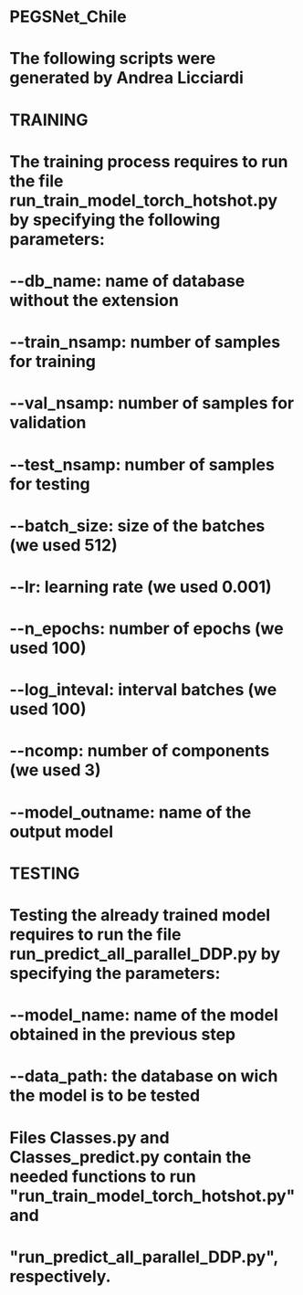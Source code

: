 # PEGSNet_Chile
#
# The following scripts were generated by Andrea Licciardi
#
# TRAINING 
# The training process requires to run the file run_train_model_torch_hotshot.py by specifying the following parameters:
# --db_name: name of database without the extension
# --train_nsamp: number of samples for training
# --val_nsamp: number of samples for validation
# --test_nsamp: number of samples for testing
# --batch_size: size of the batches (we used 512) 
# --lr: learning rate (we used 0.001)
# --n_epochs: number of epochs (we used 100)
# --log_inteval: interval batches (we used 100) 
# --ncomp: number of components (we used 3)
# --model_outname: name of the output model
#
# TESTING
# Testing the already trained model requires to run the file run_predict_all_parallel_DDP.py by specifying the parameters:
# --model_name: name of the model obtained in the previous step
# --data_path: the database on wich the model is to be tested

# Files Classes.py and Classes_predict.py contain the needed functions to run "run_train_model_torch_hotshot.py" and 
# "run_predict_all_parallel_DDP.py", respectively.
